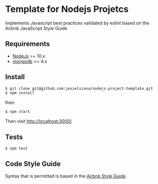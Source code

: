 # Template for Nodejs Projetcs

Implements Javascript best practices validated by eslint based on the Airbnb JavaScript Style Guide

## Requirements

* [NodeJs](http://nodejs.org) >= 10.x 
* [mongodb](http://mongodb.org) >= 4.x

## Install

```sh
$ git clone git@github.com:jesielviana/nodejs-project-template.git
$ npm install
```

then

```sh
$ npm start
```

Then visit [http://localhost:3000/](http://localhost:3000/)

## Tests

```sh
$ npm test
```

## Code Style Guide

Syntax that is permitted is based in the [Airbnb Style Guide](https://github.com/jesielviana/javascript-style-guide-for-nodejs).



